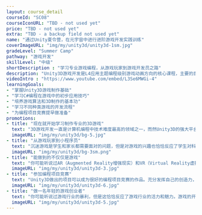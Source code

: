 ```yaml
---
layout: course_detail
courseId: "SC08"
courseIconURL: "TBD - not used yet"
price: "TBD - not used yet"
extra: "TBD - a backup field not used yet"
name: "通过Unity夏令营，在元宇宙中进行进阶游戏开发实践训练"
coverImageURL: "img/my/unity3d/unity3d-1sm.jpg"
gradeLevel: "Summer Camp"
pathway: "游戏开发"
skillLevel: "中级"
shortDescription : "学习专业游戏编程，从游戏玩家到游戏开发员之路"
description: "Unity3D游戏开发是L4应用主题编程级别游戏动画方向的核心课程，主要的目标是让同学开始学习C#高级编程语言，并且使用专业的游戏引擎，开发可以发布的2D或3D的动画和游戏。该课程可以很好的将L3级别中学到的编程基础与算法应用到实际的项目中去。本节课同学需要完成基础的Unity3D开发功能库，掌握C#编程语言，以及完成一个可以参赛的综合的游戏项目。"
videoIntro : "https://www.youtube.com/embed/L3Se6MWGi-4"
learningGoals:
- "掌握Unity3D游戏制作基础"
- "学习C#编程在游戏中的初步应用技巧"
- "培养游戏算法和3D制作的基本功"
- "学习不同种类游戏的开发流程"
- "为编程项目竞赛提早做准备"
promotions:
- title: "现在就开始学习制作专业的3D游戏"
  text: "3D游戏开发一直是计算机编程中技术难度最高的领域之一，而然Unity3D的强大平台让这一领域变得不再高不可攀。即使没有任何编程基础，也可以迅速学习制作专业的3D游戏。"
  imageURL: "img/my/unity3d/bg-5.jpg"
- title: "从游戏玩家到小程序员"
  text: "沉迷游戏是学生和家长都需要面对的问题，但是对游戏的兴趣也恰恰反应了学生对科技创新的灵敏度。通过编程制作游戏是调动学生学习计算机编程兴趣的最好方法。"
  imageURL: "img/my/unity3d/bg-3sm.png"
- title: "能做到的不仅仅是游戏"
  text: "你可能听说过AR（Augmented Reality增强现实）和VR（Virtual Reality虚拟现实），但是你可能还不知道Unity3D的游戏引擎可以让你开发出丰富的AR和VR的应用。"
  imageURL: "img/my/unity3d/unity3d-3.jpg"
- title: "参加编程项目竞赛"
  text: "Unity3D做出的项目可以成为很好的编程项目竞赛的作品。充分发挥自己的创造力，动手解决生活中的问题，做实验，发布结果，为大学申请打下基础。"
  imageURL: "img/my/unity3d/unity3d-6.jpg"
- title: "做一名年轻的游戏创业者"
  text: "你可能听说过游戏行业的暴利，但是这恰恰反应了游戏行业的活力和魅力。游戏的开发永远属于年轻一代，早动手，说不定下一个游戏创业着就是你。"
  imageURL: "img/my/unity3d/unity3d-5.jpg"
---
```

